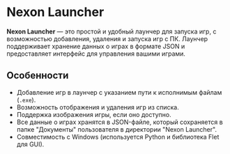 # Nexon Launcher

**Nexon Launcher** — это простой и удобный лаунчер для запуска игр, с возможностью добавления, удаления и запуска игр с ПК. Лаунчер поддерживает хранение данных о играх в формате JSON и предоставляет интерфейс для управления вашими играми.

## Особенности

- Добавление игр в лаунчер с указанием пути к исполнимым файлам (`.exe`).
- Возможность отображения и удаления игр из списка.
- Поддержка изображения игры, если оно доступно.
- Все данные о играх хранятся в JSON-файле, который сохраняется в папке "Документы" пользователя в директории "Nexon Launcher".
- Совместимость с Windows (используется Python и библиотека Flet для GUI).

